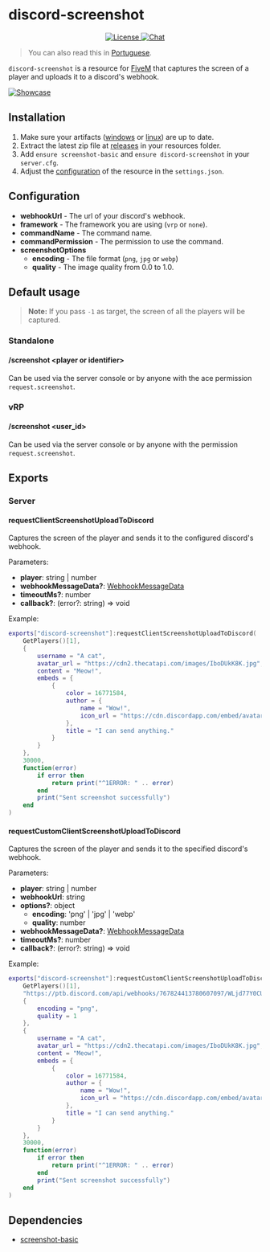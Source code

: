 # discord-screenshot

<p align="center">
  <a href="https://github.com/GHMatti/ghmattimysql/blob/master/license.md">
    <img src="https://img.shields.io/badge/License-MIT-blue.svg" alt="License">
  </a>
  <a href="https://discord.gg/z6Yx9A8VDR">
    <img src="https://discordapp.com/api/guilds/514185816315265068/widget.png" alt="Chat">
  </a>
</p>

> You can also read this in [Portuguese](https://github.com/jaimeadf/discord-screenshot/blob/master/README.pt.md).

`discord-screenshot` is a resource for [FiveM](https://fivem.net) that captures the screen of a player and uploads it to
a discord's webhook.

[![Showcase](https://yt-embed.herokuapp.com/embed?v=c9h40LoLky8)](https://youtu.be/c9h40LoLky8)

## Installation

1. Make sure your artifacts ([windows](https://runtime.fivem.net/artifacts/fivem/build_server_windows/master)
   or [linux](https://runtime.fivem.net/artifacts/fivem/build_proot_linux/master)) are up to date.
2. Extract the latest zip file at [releases](https://github.com/jaimeadf/discord-screenshot/releases) in your resources
   folder.
3. Add `ensure screenshot-basic` and `ensure discord-screenshot` in your `server.cfg`.
4. Adjust the [configuration](#configuration) of the resource in the `settings.json`.

## Configuration

* **webhookUrl** - The url of your discord's webhook.
* **framework** - The framework you are using (`vrp` or `none`).
* **commandName** - The command name.
* **commandPermission** - The permission to use the command.
* **screenshotOptions**
    * **encoding** - The file format (`png`, `jpg` or `webp`)
    * **quality** - The image quality from 0.0 to 1.0.

## Default usage

> **Note:** If you pass `-1` as target, the screen of all the players will be captured.

### Standalone

#### /screenshot &lt;player or identifier&gt;

Can be used via the server console or by anyone with the ace permission `request.screenshot`.

### vRP

#### /screenshot &lt;user_id&gt;

Can be used via the server console or by anyone with the permission `request.screenshot`.

## Exports

### Server

#### requestClientScreenshotUploadToDiscord

Captures the screen of the player and sends it to the configured discord's webhook.

Parameters:

* **player**: string | number
* **webhookMessageData?**: [WebhookMessageData](https://birdie0.github.io/discord-webhooks-guide/discord_webhook.html)
* **timeoutMs?**: number
* **callback?**: (error?: string) => void

Example:

```lua
exports["discord-screenshot"]:requestClientScreenshotUploadToDiscord(
    GetPlayers()[1],
    {
        username = "A cat",
        avatar_url = "https://cdn2.thecatapi.com/images/IboDUkK8K.jpg",
        content = "Meow!",
        embeds = {
            {
                color = 16771584,
                author = {
                    name = "Wow!",
                    icon_url = "https://cdn.discordapp.com/embed/avatars/0.png"
                },
                title = "I can send anything."
            }
        }
    },
    30000,
    function(error)
        if error then
            return print("^1ERROR: " .. error)
        end
        print("Sent screenshot successfully")
    end
)
```

#### requestCustomClientScreenshotUploadToDiscord

Captures the screen of the player and sends it to the specified discord's webhook.

Parameters:

* **player**: string | number
* **webhookUrl**: string
* **options?**: object
    * **encoding**: 'png' | 'jpg' | 'webp'
    * **quality**: number
* **webhookMessageData?**: [WebhookMessageData](https://birdie0.github.io/discord-webhooks-guide/discord_webhook.html)
* **timeoutMs?**: number
* **callback?**: (error?: string) => void

Example:

```lua
exports["discord-screenshot"]:requestCustomClientScreenshotUploadToDiscord(
    GetPlayers()[1],
    "https://ptb.discord.com/api/webhooks/767824413780607097/WLjd77Y0CUvqXmhLCYzqkiZ-BrTpcGfNiZ7hXcJRgQxrU0YR8sy566MgMHgqRx8IZ9iu",
    {
        encoding = "png",
        quality = 1
    },
    {
        username = "A cat",
        avatar_url = "https://cdn2.thecatapi.com/images/IboDUkK8K.jpg",
        content = "Meow!",
        embeds = {
            {
                color = 16771584,
                author = {
                    name = "Wow!",
                    icon_url = "https://cdn.discordapp.com/embed/avatars/0.png"
                },
                title = "I can send anything."
            }
        }
    },
    30000,
    function(error)
        if error then
            return print("^1ERROR: " .. error)
        end
        print("Sent screenshot successfully")
    end
)
```

## Dependencies

* [screenshot-basic](https://github.com/citizenfx/screenshot-basic)
